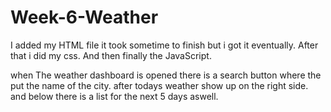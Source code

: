 # Week-6-Weather
I added my HTML file it took sometime to finish but i got it eventually.
After that i did my css.
And then finally the JavaScript. 

when The weather dashboard is opened there is a search button where the put the name of the city.
after todays weather show up on the right side.  
and below there is a list for the next 5 days aswell.
